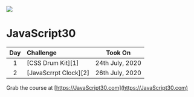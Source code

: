﻿![](https://javascript30.com/images/JS3-social-share.png)

# JavaScript30

| Day | Challenge                                           |    Took On     |
| :-: | :-------------------------------------------------- | :------------: |
|  1  | [CSS Drum Kit][1]                                   | 24th July, 2020 |
|  2  | [JavaScrrpt Clock][2]                                   | 26th July, 2020 |










Grab the course at [https://JavaScript30.com](https://JavaScript30.com)
